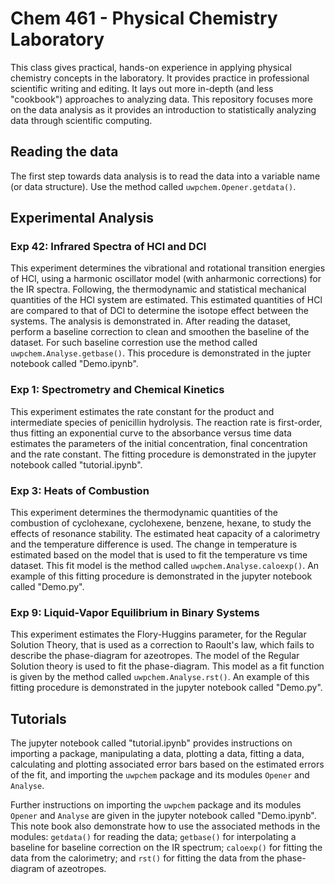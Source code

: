 # Chem 461 - Physical Chemistry Laboratory
This class gives practical, hands-on experience in applying physical chemistry
concepts in the laboratory. It provides practice in professional scientific
writing and editing. It lays out more in-depth (and less "cookbook") approaches
to analyzing data. This repository focuses more on the data analysis as it
provides an introduction to statistically analyzing data through scientific
computing.

## Reading the data

The first step towards data analysis is to read the data into a variable name 
(or data structure). Use the method called `uwpchem.Opener.getdata()`.

## Experimental Analysis

### Exp 42: Infrared Spectra of HCl and DCl
This experiment determines the vibrational and rotational transition energies
of HCl, using a harmonic oscillator model (with anharmonic corrections) for the
IR spectra. Following, the thermodynamic and statistical mechanical quantities 
of the HCl system are estimated. This estimated quantities of HCl are compared
to that of DCl to determine the isotope effect between the systems. The
analysis is demonstrated in. After reading the dataset, perform a baseline
correction to clean and smoothen the baseline of the dataset. For such baseline
correstion use the method called `uwpchem.Analyse.getbase()`. This procedure is
demonstrated in the jupter notebook called "Demo.ipynb".

### Exp 1: Spectrometry and Chemical Kinetics
This experiment estimates the rate constant for the product and intermediate
species of penicillin hydrolysis. The reaction rate is first-order, thus
fitting an exponential curve to the absorbance versus time data estimates
the parameters of the initial concentration, final concentration and the rate
constant. The fitting procedure is demonstrated in the jupyter notebook called 
"tutorial.ipynb".

### Exp 3: Heats of Combustion
This experiment determines the thermodynamic quantities of the combustion of
cyclohexane, cyclohexene, benzene, hexane, to study the effects of resonance
stability. The estimated heat capacity of a calorimetry and the temperature
difference is used. The change in temperature is estimated based on the model
that is used to fit the temperature vs time dataset. This fit model is the
method called `uwpchem.Analyse.caloexp()`. An example of this fitting procedure
is demonstrated in the jupyter notebook called "Demo.py".

### Exp 9: Liquid-Vapor Equilibrium in Binary Systems
This experiment estimates the Flory-Huggins parameter, for the Regular
Solution Theory, that is used as a correction to Raoult's law, which fails to
describe the phase-diagram for azeotropes. The model of the Regular Solution
theory is used to fit the phase-diagram. This model as a fit function is given
by the method called `uwpchem.Analyse.rst()`. An example of this fitting
procedure is demonstrated in the jupyter notebook called "Demo.py".

## Tutorials
The jupyter notebook called "tutorial.ipynb" provides instructions on importing
a package, manipulating a data, plotting a data, fitting a data, calculating
and plotting associated error bars based on the estimated errors of the fit,
and importing the `uwpchem` package and its modules `Opener` and `Analyse`.

Further instructions on importing the `uwpchem` package and its modules
`Opener` and `Analyse` are given in the jupyter notebook called "Demo.ipynb".
This note book also demonstrate how to use the associated methods in the
modules: `getdata()` for reading the data; `getbase()` for interpolating a
baseline for baseline correction on the IR spectrum; `caloexp()` for fitting 
the data from the calorimetry; and `rst()` for fitting the data from the
phase-diagram of azeotropes.

<!--- 
## Outline for Chem461 Winter Quarter
### Tasks
    1. Set up github page
    2. Set up and test-install environment: miniconda, jupyter notebook
    3. Translate the following matlab codes:
        a. codes for readind data file
            i. get_OO_Data.m
            ii. get_Putty_Data.m
            iii. get_Text_Data.m
        b. code for Exp. 3
            i. CaloExp.m
        c. code for Exp. 9
            i. RST_Exp9.m
            ii. Find_T.m
        d. code for Exp. 42
            i. GetBase.m
        e. code for Exp. 1
            i. BlockAvgM.m
        f. code for Tutorials
            i. Zlstsq.m
    4. Translate the following documents for python:
        a. Experiment 42 Analyze Data.pdf
        b. Week 1 Tutorial.pdf
        c. Weak 2 Tutorial.pdf
        d. Week 3 Tutorial.pdf
### Time Allocated for Tasks
    Week 1: Orientation, set hours
    Week 2: Make outline, do Task 1
    Week 3: do Task 2 // Task 4a - with Sarah's help
    Week 4: do Task 3a // Task 4a (with Sarah's help)
    Week 5: do Task 3b // Task 4b (with Sarah's help)
    Week 6: do Task 3c // Task 4b (with Sarah's help) 
    Week 7: do Task 3d // Task 4c (with Sarah's help)
    Week 8: do Task 3e // Task 4c (with Sarah's help)
    Week 9: do Task 3f // Task 4d (with Sarah's help)
-->
